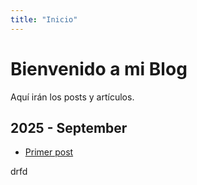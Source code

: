 ```yaml
---
title: "Inicio"
---
```


# Bienvenido a mi Blog

Aquí irán los posts y artículos.


## 2025 - September

- [Primer post](/posts/primer-post/)

drfd